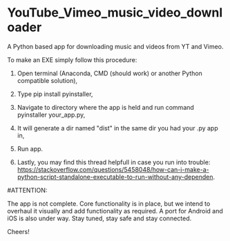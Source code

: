 # YouTube_Vimeo_music_video_downloader
A Python based app for downloading music and videos from YT and Vimeo.

To make an EXE simply follow this procedure:

1. Open terminal (Anaconda, CMD (should work) or another Python compatible solution),
2. Type pip install pyinstaller,
3. Navigate to directory where the app is held and run command pyinstaller your_app.py,
4. It will generate a dir named "dist" in the same dir you had your .py app in,
5. Run app.

6. Lastly, you may find this thread helpfull in case you run into trouble: https://stackoverflow.com/questions/5458048/how-can-i-make-a-python-script-standalone-executable-to-run-without-any-dependen.

#ATTENTION:

The app is not complete. Core functionality is in place, but we intend to overhaul it visually and add functionality as required. A port for Android and iOS is also under way. Stay tuned, stay safe and stay connected.

Cheers!
